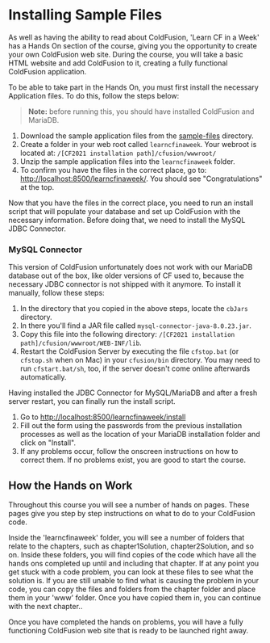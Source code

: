 # Installing Sample Files

As well as having the ability to read about ColdFusion, 'Learn CF in a
Week' has a Hands On section of the course, giving you the opportunity
to create your own ColdFusion web site. During the course, you will take
a basic HTML website and add ColdFusion to it, creating a fully
functional ColdFusion application.

To be able to take part in the Hands On, you must first install the
necessary Application files. To do this, follow the steps below:

> **Note:** before running this, you should have installed ColdFusion and MariaDB.

1. Download the sample application files from the [sample-files](../../sample-files) directory.
1. Create a folder in your web root called ``learncfinaweek``. Your webroot is located at: ``/[CF2021 installation path]/cfusion/wwwroot/``
1. Unzip the sample application files into the ``learncfinaweek`` folder.
1. To confirm you have the files in the correct place, go to: <http://localhost:8500/learncfinaweek/>.
   You should see "Congratulations" at the top.


Now that you have the files in the correct place, you need to run an install script that 
will populate your database and set up ColdFusion with the necessary information. Before
doing that, we need to install the MySQL JDBC Connector.

### MySQL Connector

This version of ColdFusion unfortunately does not work with our MariaDB database
out of the box, like older versions of CF used to, because the necessary JDBC
connector is not shipped with it anymore. To install it manually, follow these steps:

1. In the directory that you copied in the above steps, locate the ``cbJars`` directory.
1. In there you'll find a JAR file called ``mysql-connector-java-8.0.23.jar``.
1. Copy this file into the following directory: ``/[CF2021 installation path]/cfusion/wwwroot/WEB-INF/lib``.
1. Restart the ColdFusion Server by executing the file ``cfstop.bat`` (or ``cfstop.sh`` when
   on Mac) in your ``cfusion/bin`` directory. You may need to run ``cfstart.bat/sh``, too, if the server
   doesn't come online afterwards automatically.
   
Having installed the JDBC Connector for MySQL/MariaDB and after a fresh server restart,
you can finally run the install script.

1. Go to <http://localhost:8500/learncfinaweek/install>
1. Fill out the form using the passwords from the previous installation processes
   as well as the location of your MariaDB installation folder and click on "Install".
1. If any problems occur, follow the onscreen instructions on how to correct them. If no problems exist, you are good to start the course.

## How the Hands on Work

Throughout this course you will see a number of hands on pages. These
pages give you step by step instructions on what to do to your
ColdFusion code.

Inside the 'learncfinaweek' folder, you will see a number of folders
that relate to the chapters, such as chapter1Solution, chapter2Solution,
and so on. Inside these folders, you will find copies of the code which
have all the hands ons completed up until and including that chapter. If
at any point you get stuck with a code problem, you can look at these
files to see what the solution is. If you are still unable to find what
is causing the problem in your code, you can copy the files and folders
from the chapter folder and place them in your 'www' folder. Once you
have copied them in, you can continue with the next chapter..

Once you have completed the hands on problems, you will have a fully
functioning ColdFusion web site that is ready to be launched right away.
